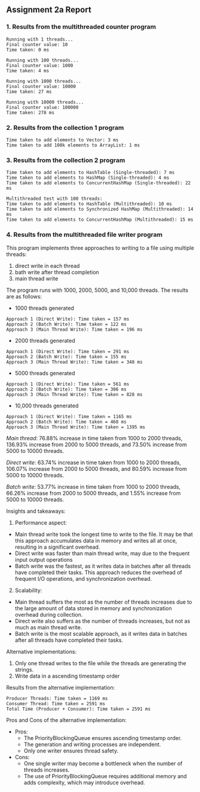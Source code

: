 ## Assignment 2a Report

### 1. Results from the multithreaded counter program
```declarative
Running with 1 threads...
Final counter value: 10
Time taken: 0 ms

Running with 100 threads...
Final counter value: 1000
Time taken: 4 ms

Running with 1000 threads...
Final counter value: 10000
Time taken: 27 ms

Running with 10000 threads...
Final counter value: 100000
Time taken: 278 ms
```

### 2. Results from the collection 1 program
```Time taken to add elements to Vector: 3 ms
Time taken to add elements to Vector: 3 ms
Time taken to add 100k elements to ArrayList: 1 ms
```

### 3. Results from the collection 2 program
```declarative
Time taken to add elements to HashTable (Single-threaded): 7 ms
Time taken to add elements to HashMap (Single-threaded): 4 ms
Time taken to add elements to ConcurrentHashMap (Single-threaded): 22 ms

Multithreaded test with 100 threads:
Time taken to add elements to HashTable (Multithreaded): 10 ms
Time taken to add elements to Synchronized HashMap (Multithreaded): 14 ms
Time taken to add elements to ConcurrentHashMap (Multithreaded): 15 ms
```

### 4. Results from the multithreaded file writer program
This program implements three approaches to writing to a file using multiple threads:
1. direct write in each thread
2. bath write after thread completion
3. main thread write

The program runs with 1000, 2000, 5000, and 10,000 threads. The results are as follows:

* 1000 threads generated
```
Approach 1 (Direct Write): Time taken = 157 ms
Approach 2 (Batch Write): Time taken = 122 ms
Approach 3 (Main Thread Write): Time taken = 196 ms
```

* 2000 threads generated
```
Approach 1 (Direct Write): Time taken = 291 ms
Approach 2 (Batch Write): Time taken = 155 ms
Approach 3 (Main Thread Write): Time taken = 348 ms
```

* 5000 threads generated
```
Approach 1 (Direct Write): Time taken = 561 ms
Approach 2 (Batch Write): Time taken = 306 ms
Approach 3 (Main Thread Write): Time taken = 828 ms
```

* 10,000 threads generated
```
Approach 1 (Direct Write): Time taken = 1165 ms
Approach 2 (Batch Write): Time taken = 468 ms
Approach 3 (Main Thread Write): Time taken = 1395 ms
```

*Main thread*: 76.88% increase in time taken from 1000 to 2000 threads, 136.93% increase from 2000 to 5000 threads, and 73.50% increase from 5000 to 10000 threads. 

*Direct write*: 63.74% increase in time taken from 1000 to 2000 threads, 106.07% increase from 2000 to 5000 threads, and 80.59% increase from 5000 to 10000 threads.

*Batch write*: 53.77% increase in time taken from 1000 to 2000 threads, 66.26% increase from 2000 to 5000 threads, and 1.55% increase from 5000 to 10000 threads.

Insights and takeaways:
1. Performance aspect:
  * Main thread write took the longest time to write to the file. It may be that this approach accumulates data in memory and writes all at once, resulting in a significant overhead.
  * Direct write was faster than main thread write, may due to the frequent input output operations
  * Batch write was the fastest, as it writes data in batches after all threads have completed their tasks. This approach reduces the overhead of frequent I/O operations, and synchronization overhead.
2. Scalability:
  * Main thread suffers the most as the number of threads increases due to the large amount of data stored in memory and synchronization overhead during collection.
  * Direct write also suffers as the number of threads increases, but not as much as main thread write.
  * Batch write is the most scalable approach, as it writes data in batches after all threads have completed their tasks. 

Alternative implementations:
1. Only one thread writes to the file while the threads are generating the strings.
2. Write data in a ascending timestamp order

Results from the alternative implementation:
```
Producer Threads: Time taken = 1169 ms
Consumer Thread: Time taken = 2591 ms
Total Time (Producer + Consumer): Time taken = 2591 ms
```
Pros and Cons of the alternative implementation:
* Pros:
  * The PriorityBlockingQueue ensures ascending timestamp order.
  * The generation and writing processes are independent.
  * Only one writer ensures thread safety.
* Cons:
  * One single writer may become a bottleneck when the number of threads increases.
  * The use of PriorityBlockingQueue requires additional memory and adds complexity, which may introduce overhead.